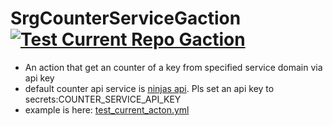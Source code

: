 # SrgCounterServiceGaction [![Test Current Repo Gaction](https://github.com/SweetRainGarden/SrgCounterServiceGaction/actions/workflows/test_current_action.yml/badge.svg)](https://github.com/SweetRainGarden/SrgCounterServiceGaction/actions/workflows/test_current_action.yml)
- An action that get an counter of a key from specified service domain via api key
- default counter api service is [ninjas api](https://api-ninjas.com/api/counter). Pls set an api key to  secrets:COUNTER_SERVICE_API_KEY
- example is here: [test_current_acton.yml](.github/workflows/test_current_acton.yml)
